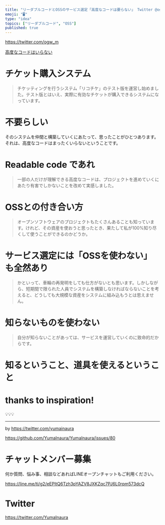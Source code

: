 ```yaml
---
title: "リーダブルコードとOSSのサービス選定「高度なコードは要らない」 Twitter @ogw_m さんに学びたい"
emoji: "🖥"
type: "idea"
topics: ["リーダブルコード", "OSS"]
published: true
---
```



https://twitter.com/ogw_m

[高度なコードはいらない](https://ogawa-masanori.biz/wp/archives/3813)

# チケット購入システム

>チケッティングを行うシステム「リコチケ」のテスト版を運営し始めました。テスト版とはいえ、実際に有効なチケットが購入できるシステムになっています。

# 不要らしい

そのシステムを仲間と構築していくにあたって、思ったことがひとつあります。それは、高度なコードはまったくいらないということです。

# Readable code であれ

>一部の人だけが理解できる高度なコードは、プロジェクトを進めていくにあたり有害でしかないことを改めて実感しました。

# OSSとの付き合い方

>オープンソフトウェアのプロジェクトもたくさんあることも知っています。けれど、その資産を使おうと思ったとき、果たして私が100%知り尽くして使うことができるのかどうか。

# サービス選定には「OSSを使わない」も全然あり

>かといって、車輪の再発明をしても仕方がないとも思います。しかしながら、短期間で限られた人員でシステムを構築しなければならないことを考えると、どうしても大規模な資産をシステムに組み込もうとは思えません。

# 知らないものを使わない

>自分が知らないことがあっては、サービスを運営していくのに致命的だからです。

# 知るということ、道具を使えるということ

# thanks to inspiration!

💡💡💡

---

by https://twitter.com/yumainaura

https://github.com/YumaInaura/YumaInaura/issues/80








<!-- Update From Qiita API -->

# チャットメンバー募集


何か質問、悩み事、相談などあればLINEオープンチャットもご利用ください。

https://line.me/ti/g2/eEPltQ6Tzh3pYAZV8JXKZqc7PJ6L0rpm573dcQ





# Twitter


https://twitter.com/YumaInaura


<!-- Update From Qiita API -->


